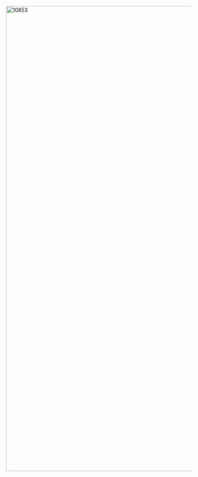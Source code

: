 <img width="658" height="1262" alt="10853" src="https://github.com/user-attachments/assets/51c98932-8249-44f6-b0fe-9097570e333e" />
